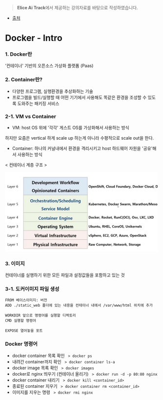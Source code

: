 > **Elice Ai Track**에서 제공하는 강의자료를 바탕으로 작성하였습니다.

- [출처](https://pearlluck.tistory.com/119?category=854934)

# Docker - Intro

### 1. Docker란

'컨테이너' 기반의 오픈소스 가상화 플랫폼 (Paas)

### 2. Container란?

- 다양한 프로그램, 실행환경을 추상화하는 기술
- 프로그램을 빌드/실행할 때 어떤 기기에서 사용해도 똑같은 환경을 조성할 수 있도록 도와주는 패키징 서비스

### 2-1. VM vs Container

- VM: host OS 위에 '각각' 게스트 OS를 가상화해서 사용하는 방식

하지만 요즘은 vertical 하게 scale up 하는게 아니라 수평적으로 scale out을 한다.

- Container: 하나의 커널내에서 환경을 격리시키고 host 하드웨어 자원을 '공유'해서 사용하는 방식

< 컨테이너 계층 구조 >

<img src="./img/docker_1.png" width='500px'>

<br>

### 3. 이미지

컨테이너를 실행하기 위한 모든 파일과 설정값들을 포함하고 있는 것

### 3-1. 도커이미지 파일 생성

```
FROM 베이스이미지: 버전
ADD ./static_web 폴더에 있는 내용을 컨테이너 내에서 /var/www/html 위치에 추가

WORKDIR 앞으로 명령어를 실행할 디렉토리
CMD 실행할 명령어

EXPOSE 열어놓을 포트
```

### Docker 명령어

- docker container 목록 확인
  ` > docker ps`
- 내려간 container까지 확인
  ` > docker container ls-a`
- docker image 목록 확인
  ` > docker images`
- docker로 nginx 띄우기 (컨테이너 올리기)
  ` > docker run -d -p 80:80 nginx`
- docker container 내리기
  ` > docker kill <container_id>`
- 종료된 container 지우기
  ` > docker container rm <container_id>`
- 이미지를 지우는 명령
  ` > docker rmi nginx`
